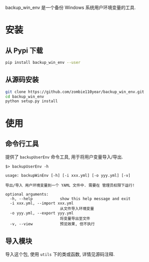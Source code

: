 backup_win_env 是一个备份 Windows 系统用户环境变量的工具.

# 安装

## 从 Pypi 下载

```sh
pip install backup_win_env --user
```

## 从源码安装

```sh
git clone https://github.com/zombie110year/backup_win_env.git
cd backup_win_env
python setup.py install
```

# 使用

## 命令行工具

提供了 `backupUserEnv` 命令工具, 用于将用户变量导入/导出.

```
$> backupUserEnv -h

usage: backupWinEnv [-h] [-i xxx.yml] [-o yyy.yml] [-v]

导出/导入 用户环境变量到一个 YAML 文件中. 需要在 管理员权限下运行!

optional arguments:
  -h, --help            show this help message and exit
  -i xxx.yml, --import xxx.yml
                        从文件导入环境变量
  -o yyy.yml, --export yyy.yml
                        将变量导出至文件
  -v, --view            预览效果, 但不执行
```

## 导入模块

导入这个包, 使用 `utils` 下的类或函数, 详情见源码注释.
